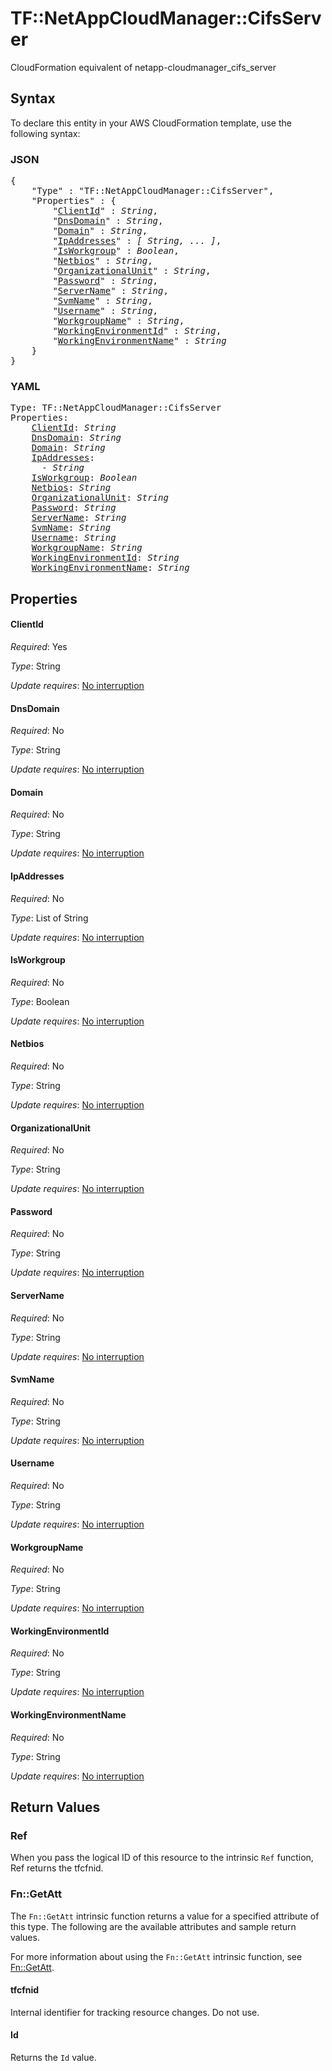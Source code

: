 # TF::NetAppCloudManager::CifsServer

CloudFormation equivalent of netapp-cloudmanager_cifs_server

## Syntax

To declare this entity in your AWS CloudFormation template, use the following syntax:

### JSON

<pre>
{
    "Type" : "TF::NetAppCloudManager::CifsServer",
    "Properties" : {
        "<a href="#clientid" title="ClientId">ClientId</a>" : <i>String</i>,
        "<a href="#dnsdomain" title="DnsDomain">DnsDomain</a>" : <i>String</i>,
        "<a href="#domain" title="Domain">Domain</a>" : <i>String</i>,
        "<a href="#ipaddresses" title="IpAddresses">IpAddresses</a>" : <i>[ String, ... ]</i>,
        "<a href="#isworkgroup" title="IsWorkgroup">IsWorkgroup</a>" : <i>Boolean</i>,
        "<a href="#netbios" title="Netbios">Netbios</a>" : <i>String</i>,
        "<a href="#organizationalunit" title="OrganizationalUnit">OrganizationalUnit</a>" : <i>String</i>,
        "<a href="#password" title="Password">Password</a>" : <i>String</i>,
        "<a href="#servername" title="ServerName">ServerName</a>" : <i>String</i>,
        "<a href="#svmname" title="SvmName">SvmName</a>" : <i>String</i>,
        "<a href="#username" title="Username">Username</a>" : <i>String</i>,
        "<a href="#workgroupname" title="WorkgroupName">WorkgroupName</a>" : <i>String</i>,
        "<a href="#workingenvironmentid" title="WorkingEnvironmentId">WorkingEnvironmentId</a>" : <i>String</i>,
        "<a href="#workingenvironmentname" title="WorkingEnvironmentName">WorkingEnvironmentName</a>" : <i>String</i>
    }
}
</pre>

### YAML

<pre>
Type: TF::NetAppCloudManager::CifsServer
Properties:
    <a href="#clientid" title="ClientId">ClientId</a>: <i>String</i>
    <a href="#dnsdomain" title="DnsDomain">DnsDomain</a>: <i>String</i>
    <a href="#domain" title="Domain">Domain</a>: <i>String</i>
    <a href="#ipaddresses" title="IpAddresses">IpAddresses</a>: <i>
      - String</i>
    <a href="#isworkgroup" title="IsWorkgroup">IsWorkgroup</a>: <i>Boolean</i>
    <a href="#netbios" title="Netbios">Netbios</a>: <i>String</i>
    <a href="#organizationalunit" title="OrganizationalUnit">OrganizationalUnit</a>: <i>String</i>
    <a href="#password" title="Password">Password</a>: <i>String</i>
    <a href="#servername" title="ServerName">ServerName</a>: <i>String</i>
    <a href="#svmname" title="SvmName">SvmName</a>: <i>String</i>
    <a href="#username" title="Username">Username</a>: <i>String</i>
    <a href="#workgroupname" title="WorkgroupName">WorkgroupName</a>: <i>String</i>
    <a href="#workingenvironmentid" title="WorkingEnvironmentId">WorkingEnvironmentId</a>: <i>String</i>
    <a href="#workingenvironmentname" title="WorkingEnvironmentName">WorkingEnvironmentName</a>: <i>String</i>
</pre>

## Properties

#### ClientId

_Required_: Yes

_Type_: String

_Update requires_: [No interruption](https://docs.aws.amazon.com/AWSCloudFormation/latest/UserGuide/using-cfn-updating-stacks-update-behaviors.html#update-no-interrupt)

#### DnsDomain

_Required_: No

_Type_: String

_Update requires_: [No interruption](https://docs.aws.amazon.com/AWSCloudFormation/latest/UserGuide/using-cfn-updating-stacks-update-behaviors.html#update-no-interrupt)

#### Domain

_Required_: No

_Type_: String

_Update requires_: [No interruption](https://docs.aws.amazon.com/AWSCloudFormation/latest/UserGuide/using-cfn-updating-stacks-update-behaviors.html#update-no-interrupt)

#### IpAddresses

_Required_: No

_Type_: List of String

_Update requires_: [No interruption](https://docs.aws.amazon.com/AWSCloudFormation/latest/UserGuide/using-cfn-updating-stacks-update-behaviors.html#update-no-interrupt)

#### IsWorkgroup

_Required_: No

_Type_: Boolean

_Update requires_: [No interruption](https://docs.aws.amazon.com/AWSCloudFormation/latest/UserGuide/using-cfn-updating-stacks-update-behaviors.html#update-no-interrupt)

#### Netbios

_Required_: No

_Type_: String

_Update requires_: [No interruption](https://docs.aws.amazon.com/AWSCloudFormation/latest/UserGuide/using-cfn-updating-stacks-update-behaviors.html#update-no-interrupt)

#### OrganizationalUnit

_Required_: No

_Type_: String

_Update requires_: [No interruption](https://docs.aws.amazon.com/AWSCloudFormation/latest/UserGuide/using-cfn-updating-stacks-update-behaviors.html#update-no-interrupt)

#### Password

_Required_: No

_Type_: String

_Update requires_: [No interruption](https://docs.aws.amazon.com/AWSCloudFormation/latest/UserGuide/using-cfn-updating-stacks-update-behaviors.html#update-no-interrupt)

#### ServerName

_Required_: No

_Type_: String

_Update requires_: [No interruption](https://docs.aws.amazon.com/AWSCloudFormation/latest/UserGuide/using-cfn-updating-stacks-update-behaviors.html#update-no-interrupt)

#### SvmName

_Required_: No

_Type_: String

_Update requires_: [No interruption](https://docs.aws.amazon.com/AWSCloudFormation/latest/UserGuide/using-cfn-updating-stacks-update-behaviors.html#update-no-interrupt)

#### Username

_Required_: No

_Type_: String

_Update requires_: [No interruption](https://docs.aws.amazon.com/AWSCloudFormation/latest/UserGuide/using-cfn-updating-stacks-update-behaviors.html#update-no-interrupt)

#### WorkgroupName

_Required_: No

_Type_: String

_Update requires_: [No interruption](https://docs.aws.amazon.com/AWSCloudFormation/latest/UserGuide/using-cfn-updating-stacks-update-behaviors.html#update-no-interrupt)

#### WorkingEnvironmentId

_Required_: No

_Type_: String

_Update requires_: [No interruption](https://docs.aws.amazon.com/AWSCloudFormation/latest/UserGuide/using-cfn-updating-stacks-update-behaviors.html#update-no-interrupt)

#### WorkingEnvironmentName

_Required_: No

_Type_: String

_Update requires_: [No interruption](https://docs.aws.amazon.com/AWSCloudFormation/latest/UserGuide/using-cfn-updating-stacks-update-behaviors.html#update-no-interrupt)

## Return Values

### Ref

When you pass the logical ID of this resource to the intrinsic `Ref` function, Ref returns the tfcfnid.

### Fn::GetAtt

The `Fn::GetAtt` intrinsic function returns a value for a specified attribute of this type. The following are the available attributes and sample return values.

For more information about using the `Fn::GetAtt` intrinsic function, see [Fn::GetAtt](https://docs.aws.amazon.com/AWSCloudFormation/latest/UserGuide/intrinsic-function-reference-getatt.html).

#### tfcfnid

Internal identifier for tracking resource changes. Do not use.

#### Id

Returns the <code>Id</code> value.

